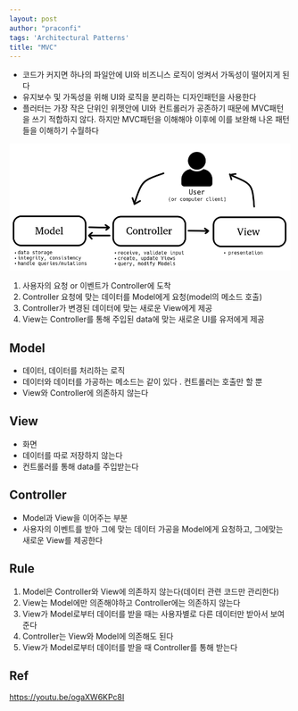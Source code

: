```yaml
---
layout: post
author: "praconfi"
tags: 'Architectural Patterns'
title: "MVC"
---
```


- 코드가 커지면 하나의 파일안에 UI와 비즈니스 로직이 엉켜서 가독성이 떨어지게 된다
- 유지보수 및 가독성을 위해 UI와 로직을 분리하는 디자인패턴을 사용한다
- 플러터는 가장 작은 단위인 위젯안에 UI와 컨트롤러가 공존하기 때문에 MVC패턴을 쓰기 적합하지 않다. 하지만 MVC패턴을 이해해야 이후에 이를 보완해 나온 패턴들을 이해하기 수월하다

![mvc.png](../assets/imgs/2022-12-08/mvc.png)

1. 사용자의 요청 or 이벤트가 Controller에 도착
2. Controller 요청에 맞는 데이터를 Model에게 요청(model의 메소드 호출)
3. Controller가 변경된 데이터에 맞는 새로운 View에게 제공
4. View는 Controller를 통해 주입된 data에 맞는 새로운 UI를 유저에게 제공

## Model

- 데이터, 데이터를 처리하는 로직
- 데이터와 데이터를 가공하는 메소드는 같이 있다 . 컨트롤러는 호출만 할 뿐
- View와 Controller에 의존하지 않는다

## View

- 화면
- 데이터를 따로 저장하지 않는다
- 컨트롤러를 통해 data를 주입받는다

## Controller

- Model과 View을 이어주는 부분
- 사용자의 이벤트를 받아 그에 맞는 데이터 가공을 Model에게 요청하고, 그에맞는 새로운 View를 제공한다

## Rule

1. Model은 Controller와 View에 의존하지 않는다(데이터 관련 코드만 관리한다)
2. View는 Model에만 의존해야하고 Controller에는 의존하지 않는다
3. View가 Model로부터 데이터를 받을 때는 사용자별로 다른 데이터만 받아서 보여준다
4. Controller는 View와 Model에 의존해도 된다
5. View가 Model로부터 데이터를 받을 때 Controller를 통해 받는다

## Ref
https://youtu.be/ogaXW6KPc8I
